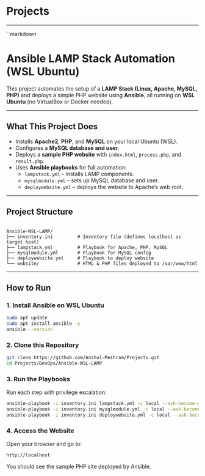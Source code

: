 # Projects

---

``markdown
# Ansible LAMP Stack Automation (WSL Ubuntu)

This project automates the setup of a **LAMP Stack (Linux, Apache, MySQL, PHP)** and deploys a simple PHP website using **Ansible**, all running on **WSL Ubuntu** (no VirtualBox or Docker needed).

---

## What This Project Does
- Installs **Apache2**, **PHP**, and **MySQL** on your local Ubuntu (WSL).
- Configures a **MySQL database and user**.
- Deploys a **sample PHP website** with `index.html`, `process.php`, and `result.php`.
- Uses **Ansible playbooks** for full automation:
  - `lampstack.yml` – installs LAMP components.
  - `mysqlmodule.yml` – sets up MySQL database and user.
  - `deploywebsite.yml` – deploys the website to Apache’s web root.

---

## Project Structure
```

Ansible-WSL-LAMP/
├── inventory.ini         # Inventory file (defines localhost as target host)
├── lampstack.yml         # Playbook for Apache, PHP, MySQL
├── mysqlmodule.yml       # Playbook for MySQL config
├── deploywebsite.yml     # Playbook to deploy website
└── website/              # HTML & PHP files deployed to /var/www/html

```

---

## How to Run

### 1. Install Ansible on WSL Ubuntu
```bash
sudo apt update
sudo apt install ansible -y
ansible --version
````

### 2. Clone this Repository

```bash
git clone https://github.com/Anshul-Meshram/Projects.git
cd Projects/DevOps/Ansible-WSL-LAMP
```

### 3. Run the Playbooks

Run each step with privilege escalation:

```bash
ansible-playbook -i inventory.ini lampstack.yml -c local --ask-become-pass
ansible-playbook -i inventory.ini mysqlmodule.yml -c local --ask-become-pass
ansible-playbook -i inventory.ini deploywebsite.yml -c local --ask-become-pass
```

### 4. Access the Website

Open your browser and go to:

```
http://localhost
```

You should see the sample PHP site deployed by Ansible.
